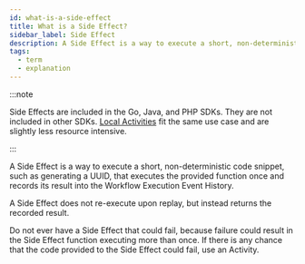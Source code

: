 ```yaml
---
id: what-is-a-side-effect
title: What is a Side Effect?
sidebar_label: Side Effect
description: A Side Effect is a way to execute a short, non-deterministic code snippet, such as generating a UUID, that executes the provided function once and records its result into the Workflow Execution Event History.
tags:
  - term
  - explanation
---
```


:::note

Side Effects are included in the Go, Java, and PHP SDKs.
They are not included in other SDKs.
[Local Activities](/concepts/what-is-a-local-activity) fit the same use case and are slightly less resource intensive.

:::

A Side Effect is a way to execute a short, non-deterministic code snippet, such as generating a UUID, that executes the provided function once and records its result into the Workflow Execution Event History.

A Side Effect does not re-execute upon replay, but instead returns the recorded result.

Do not ever have a Side Effect that could fail, because failure could result in the Side Effect function executing more than once.
If there is any chance that the code provided to the Side Effect could fail, use an Activity.
